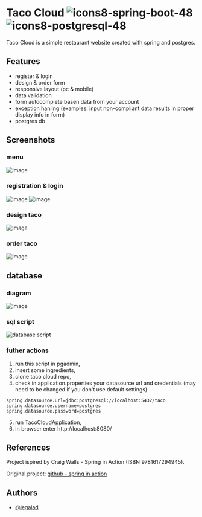 # Taco Cloud ![icons8-spring-boot-48](https://user-images.githubusercontent.com/109519711/229430886-455159ed-6663-4076-8c3d-bb30689a6a8b.png) ![icons8-postgresql-48](https://user-images.githubusercontent.com/109519711/229431509-a0d02ea3-381d-43b9-a422-400398d3ab0e.png)

Taco Cloud is a simple restaurant website created with spring and postgres.

## Features
- register & login 
- design & order form 
- responsive layout (pc & mobile)
- data validation
- form autocomplete basen data from your account
- exception hanling (examples: input non-compliant data results in proper display info in form)
- postgres db

## Screenshots
### menu
![image](https://user-images.githubusercontent.com/109519711/230630775-361ae13c-70db-4dbc-9e5f-3a7976bb75de.png)
### registration & login
![image](https://user-images.githubusercontent.com/109519711/230630647-bbb5315d-0671-4f41-96bf-0b9e76a6addd.png)
![image](https://user-images.githubusercontent.com/109519711/230631488-58762c44-735f-4d79-87fe-8b8ce32e0112.png)
### design taco
![image](https://user-images.githubusercontent.com/109519711/230633593-c6741793-5f0b-4aed-9054-37a3a1018939.png)
### order taco
![image](https://user-images.githubusercontent.com/109519711/230633945-326f2c6e-c196-47aa-a324-22977834b36b.png)

## database
### diagram
![image](https://user-images.githubusercontent.com/109519711/230634913-c7dfcb2e-68d3-4c2b-bf5a-34da1a72fd6e.png)
### sql script
![database script](https://github.com/legalad/legalad/blob/main/taco)
### futher actions
1. run this script in pgadmin,
2. insert some ingredients,
3. clone taco cloud repo,
4. check in application.properties your datasource url and credentials (may need to be changed if you don't use default settings)
```
spring.datasource.url=jdbc:postgresql://localhost:5432/taco
spring.datasource.username=postgres
spring.datasource.password=postgres
```
5. run TacoCloudApplication,
6. in browser enter http://localhost:8080/

## References
Project ispired by Craig Walls - Spring in Action (ISBN 9781617294945).

Original project: [github - spring in action](https://github.com/habuma/spring-in-action-5-samples)

## Authors
- [@legalad](https://www.github.com/legalad)
